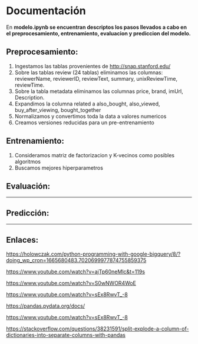 # Documentación

En **modelo.ipynb se encuentran descriptos los pasos llevados a cabo en el preprocesamiento, entrenamiento, evaluacion y prediccion del modelo.**

## Preprocesamiento:

1. Ingestamos las tablas provenientes de  http://snap.stanford.edu/
2. Sobre las tablas review (24 tablas) eliminamos las columnas:  reviewerName, reviewerID, reviewText, summary, unixReviewTime, reviewTime.
3. Sobre la tabla metadata eliminamos las columnas  price, brand, imUrl, Description.
4. Expandimos la columna related a also_bought, also_viewed, buy_after_viewing, bought_together
5. Normalizamos y convertimos toda la data a valores numericos
6. Creamos versiones reducidas para un pre-entrenamiento

## Entrenamiento:

1. Consideramos matriz de factorizacion y K-vecinos como posibles algoritmos
2. Buscamos mejores hiperparametros

## Evaluación:

---

## Predicción:

---

## Enlaces:

https://holowczak.com/python-programming-with-google-bigquery/8/?doing_wp_cron=1665680483.7020699977874755859375

https://www.youtube.com/watch?v=ajTp60neMlc&t=119s

https://www.youtube.com/watch?v=S0wNWOR4WoE

https://www.youtube.com/watch?v=sEx8RwvT_-8

https://pandas.pydata.org/docs/

https://www.youtube.com/watch?v=sEx8RwvT_-8

https://stackoverflow.com/questions/38231591/split-explode-a-column-of-dictionaries-into-separate-columns-with-pandas
